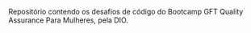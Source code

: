Repositório contendo os desafios de código do Bootcamp GFT Quality Assurance Para Mulheres, pela DIO.

